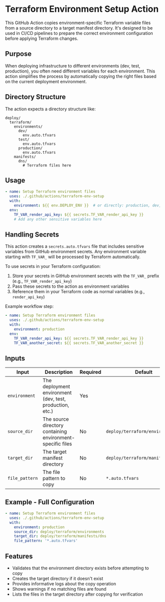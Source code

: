 # Terraform Environment Setup Action

This GitHub Action copies environment-specific Terraform variable files from a source directory to a target manifest directory. It's designed to be used in CI/CD pipelines to prepare the correct environment configuration before applying Terraform changes.

## Purpose

When deploying infrastructure to different environments (dev, test, production), you often need different variables for each environment. This action simplifies the process by automatically copying the right files based on the current deployment environment.

## Directory Structure

The action expects a directory structure like:

```
deploy/
  terraform/
    environments/
      dev/
        env.auto.tfvars
      test/
        env.auto.tfvars
      production/
        env.auto.tfvars
    manifests/
      dns/
        # Terraform files here
```

## Usage

```yaml
- name: Setup Terraform environment files
  uses: ./.github/actions/terraform-env-setup
  with:
    environment: ${{ env.DEPLOY_ENV }}  # or directly: production, dev, etc.
  env:
    TF_VAR_render_api_key: ${{ secrets.TF_VAR_render_api_key }}
    # Add any other sensitive variables here
```

## Handling Secrets

This action creates a `secrets.auto.tfvars` file that includes sensitive variables from GitHub environment secrets. 
Any environment variable starting with `TF_VAR_` will be processed by Terraform automatically.

To use secrets in your Terraform configuration:

1. Store your secrets in GitHub environment secrets with the `TF_VAR_` prefix (e.g., `TF_VAR_render_api_key`)
2. Pass these secrets to the action as environment variables
3. Reference them in your Terraform code as normal variables (e.g., `render_api_key`)

Example workflow step:

```yaml
- name: Setup Terraform environment files
  uses: ./.github/actions/terraform-env-setup
  with:
    environment: production
  env:
    TF_VAR_render_api_key: ${{ secrets.TF_VAR_render_api_key }}
    TF_VAR_another_secret: ${{ secrets.TF_VAR_another_secret }}
```

## Inputs

| Input | Description | Required | Default |
|-------|-------------|----------|---------|
| `environment` | The deployment environment (dev, test, production, etc.) | Yes | |
| `source_dir` | The source directory containing environment-specific files | No | `deploy/terraform/environments` |
| `target_dir` | The target manifest directory | No | `deploy/terraform/manifests/dns` |
| `file_pattern` | The file pattern to copy | No | `*.auto.tfvars` |

## Example - Full Configuration

```yaml
- name: Setup Terraform environment files
  uses: ./.github/actions/terraform-env-setup
  with:
    environment: production
    source_dir: deploy/terraform/environments
    target_dir: deploy/terraform/manifests/dns
    file_pattern: '*.auto.tfvars'
```

## Features

- Validates that the environment directory exists before attempting to copy
- Creates the target directory if it doesn't exist
- Provides informative logs about the copy operation
- Shows warnings if no matching files are found
- Lists the files in the target directory after copying for verification 